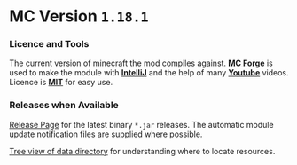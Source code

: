 # MC Version `1.18.1`

### Licence and Tools
The current version of minecraft the mod compiles against. [**MC Forge**](https://files.minecraftforge.net/net/minecraftforge/forge/) is used to make the module with [**IntelliJ**](https://www.jetbrains.com/idea/download/) and the help of many [**Youtube**](https://youtube.com) videos.
Licence is [**MIT**](https://en.wikipedia.org/wiki/MIT_License) for easy use.

### Releases when Available
[Release Page](https://github.com/jackokring/ExactFeather396/releases) for the latest binary `*.jar` releases.
The automatic module update notification files are supplied where possible.

[Tree view of data directory](https://github.com/jackokring/ExactFeather396/blob/main/datatree.md) for understanding where to locate resources.